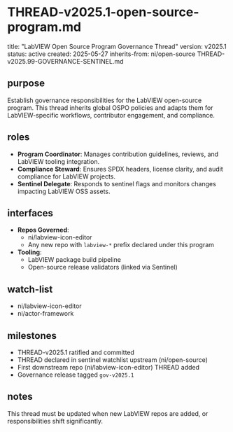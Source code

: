 # THREAD-v2025.1-open-source-program.md

title: "LabVIEW Open Source Program Governance Thread"
version: v2025.1
status: active
created: 2025-05-27
inherits-from: ni/open-source THREAD-v2025.99-GOVERNANCE-SENTINEL.md

## purpose

Establish governance responsibilities for the LabVIEW open-source program. This thread inherits global OSPO policies and adapts them for LabVIEW-specific workflows, contributor engagement, and compliance.

## roles

- **Program Coordinator**: Manages contribution guidelines, reviews, and LabVIEW tooling integration.
- **Compliance Steward**: Ensures SPDX headers, license clarity, and audit compliance for LabVIEW projects.
- **Sentinel Delegate**: Responds to sentinel flags and monitors changes impacting LabVIEW OSS assets.

## interfaces

- **Repos Governed**:
  - ni/labview-icon-editor
  - Any new repo with `labview-*` prefix declared under this program
- **Tooling**:
  - LabVIEW package build pipeline
  - Open-source release validators (linked via Sentinel)

## watch-list

- ni/labview-icon-editor
- ni/actor-framework

## milestones

- THREAD-v2025.1 ratified and committed
- THREAD declared in sentinel watchlist upstream (ni/open-source)
- First downstream repo (ni/labview-icon-editor) THREAD added
- Governance release tagged `gov-v2025.1`

## notes

This thread must be updated when new LabVIEW repos are added, or responsibilities shift significantly.

